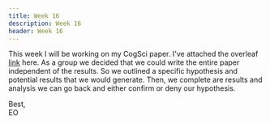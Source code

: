 ```yaml
---
title: Week 16
description: Week 16
header: Week 16
---
```


This week I will be working on my CogSci paper. I've attached the overleaf [link](https://www.overleaf.com/12902967bjkgvwnqdkfs#/49333807/) here.
As a group we decided that we could write the entire paper independent of the results. So we outlined a specific hypothesis and potential results that we would generate. Then, we complete are results and analysis we can go back and either confirm or deny our hypothesis.

Best, <br />
EO
